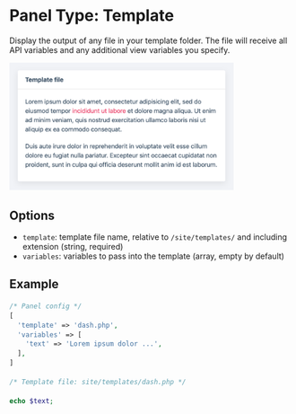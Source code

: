 
# Panel Type: Template

Display the output of any file in your template folder. The file will receive all API variables and any additional view variables you specify.

<img src="../images/template.png" width="400">

## Options

- `template`: template file name, relative to `/site/templates/` and including extension (string, required)
- `variables`: variables to pass into the template (array, empty by default)

## Example

```php
/* Panel config */
[
  'template' => 'dash.php',
  'variables' => [
    'text' => 'Lorem ipsum dolor ...',
  ],
]

/* Template file: site/templates/dash.php */

echo $text;
```
